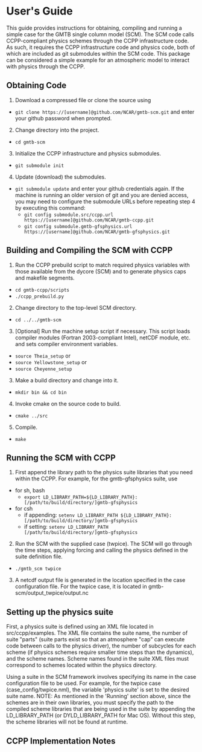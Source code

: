 # User's Guide

This guide provides instructions for obtaining, compiling and running a simple
case for the GMTB single column model (SCM). The SCM code calls CCPP-compliant
physics schemes through the CCPP infrastructure code. As such, it requires the
CCPP infrastructure code and physics code, both of which are included as git
submodules within the SCM code. This package can be considered a simple example
for an atmospheric model to interact with physics through the CCPP.

## Obtaining Code
1. Download a compressed file or clone the source using
  * `git clone https://[username]@github.com/NCAR/gmtb-scm.git`
  and enter your github password when prompted.
2. Change directory into the project.
  * `cd gmtb-scm`
3. Initialize the CCPP infrastructure and physics submodules.
  * `git submodule init`
4. Update (download) the submodules.
  * `git submodule update`
  and enter your github credentials again. If the machine is running an older
  version of git and you are denied access, you may need to configure the
  submodule URLs before repeating step 4 by executing this command:
    * `git config submodule.src/ccpp.url https://[username]@github.com/NCAR/gmtb-ccpp.git`
    * `git config submodule.gmtb-gfsphysics.url https://[username]@github.com/NCAR/gmtb-gfsphysics.git`

## Building and Compiling the SCM with CCPP
1. Run the CCPP prebuild script to match required physics variables with those
available from the dycore (SCM) and to generate physics caps and makefile
segments.
  * `cd gmtb-ccpp/scripts`
  * `./ccpp_prebuild.py`
2. Change directory to the top-level SCM directory.
  * `cd ../../gmtb-scm`
3. [Optional] Run the machine setup script if necessary. This script loads
compiler modules (Fortran 2003-compliant Intel), netCDF module, etc. and sets
compiler environment variables.
  * `source Theia_setup` or
  * `source Yellowstone_setup` or
  * `source Cheyenne_setup`
3. Make a build directory and change into it.
  * `mkdir bin && cd bin`
4. Invoke cmake on the source code to build.
  * `cmake ../src`
5. Compile.
  * `make`

## Running the SCM with CCPP
1. First append the library path to the physics suite libraries that you need
within the CCPP. For example, for the gmtb-gfsphysics suite, use
  * for sh, bash
    * `export LD_LIBRARY_PATH=${LD_LIBRARY_PATH}:[/path/to/build/directory/]gmtb-gfsphysics`
  * for csh
    * if appending: `setenv LD_LIBRARY_PATH ${LD_LIBRARY_PATH}:[/path/to/build/directory/]gmtb-gfsphysics`
    * if setting: `setenv LD_LIBRARY_PATH [/path/to/build/directory/]gmtb-gfsphysics`
2. Run the SCM with the supplied case (twpice). The SCM will go through the time
 steps, applying forcing and calling the physics defined in the suite definition
 file.
  * `./gmtb_scm twpice`
3. A netcdf output file is generated in the location specified in the case
configuration file. For the twpice case, it is located in
gmtb-scm/output_twpice/output.nc

## Setting up the physics suite
First, a physics suite is defined using an XML file located in
src/ccpp/examples. The XML file contains the suite name, the number of suite
"parts" (suite parts exist so that an atmosphere "cap" can execute code between
calls to the physics driver), the number of subcycles for each scheme (if
physics schemes require smaller time steps than the dynamics), and the scheme
names. Scheme names found in the suite XML files must correspond to schemes
located within the physics directory.

Using a suite in the SCM framework involves specifying its name in the case
configuration file to be used. For example, for the twpice case
(case_config/twpice.nml), the variable 'physics suite' is set to the desired
suite name. NOTE: As mentioned in the 'Running' section above, since the schemes
 are in their own libraries, you must specify the path to the compiled scheme
 libraries that are being used in the suite by appending the LD_LIBRARY_PATH
 (or DYLD_LIBRARY_PATH for Mac OS). Without this step, the scheme libraries will
  not be found at runtime.

## CCPP Implementation Notes
